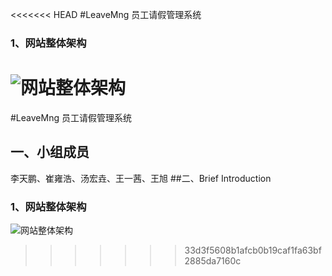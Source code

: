 <<<<<<< HEAD
#LeaveMng 员工请假管理系统
### 1、网站整体架构
![网站整体架构](http://git.oschina.net/uploads/images/2016/1123/042654_4f1f4961_581597.png "在这里输入图片标题")
=======
#LeaveMng 员工请假管理系统
## 一、小组成员
李天鹏、崔雍浩、汤宏垚、王一茜、王旭
##二、Brief Introduction
### 1、网站整体架构
![网站整体架构](http://git.oschina.net/uploads/images/2016/1123/042654_4f1f4961_581597.png "在这里输入图片标题")
>>>>>>> 33d3f5608b1afcb0b19caf1fa63bf2885da7160c

